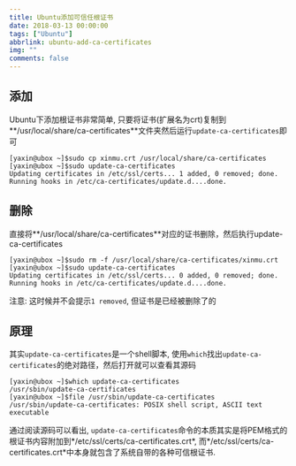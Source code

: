 ```yaml
---
title: Ubuntu添加可信任根证书
date: 2018-03-13 00:00:00
tags: ["Ubuntu"]
abbrlink: ubuntu-add-ca-certificates
img: ""
comments: false
---
```


## 添加
Ubuntu下添加根证书非常简单, 只要将证书(扩展名为crt)复制到**/usr/local/share/ca-certificates**文件夹然后运行`update-ca-certificates`即可
```
[yaxin@ubox ~]$sudo cp xinmu.crt /usr/local/share/ca-certificates
[yaxin@ubox ~]$sudo update-ca-certificates
Updating certificates in /etc/ssl/certs... 1 added, 0 removed; done.
Running hooks in /etc/ca-certificates/update.d....done.
```

## 删除
直接将**/usr/local/share/ca-certificates**对应的证书删除，然后执行update-ca-certificates
```
[yaxin@ubox ~]$sudo rm -f /usr/local/share/ca-certificates/xinmu.crt
[yaxin@ubox ~]$sudo update-ca-certificates
Updating certificates in /etc/ssl/certs... 0 added, 0 removed; done.
Running hooks in /etc/ca-certificates/update.d....done.
```
注意: 这时候并不会提示`1 removed`, 但证书是已经被删除了的

## 原理
其实`update-ca-certificates`是一个shell脚本, 使用`which`找出`update-ca-certificates`的绝对路径，然后打开就可以查看其源码
```
[yaxin@ubox ~]$which update-ca-certificates
/usr/sbin/update-ca-certificates
[yaxin@ubox ~]$file /usr/sbin/update-ca-certificates
/usr/sbin/update-ca-certificates: POSIX shell script, ASCII text executable
```
通过阅读源码可以看出, `update-ca-certificates`命令的本质其实是将PEM格式的根证书内容附加到*/etc/ssl/certs/ca-certificates.crt*, 而*/etc/ssl/certs/ca-certificates.crt*中本身就包含了系统自带的各种可信根证书.
